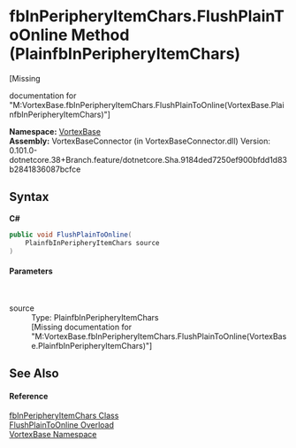 # fbInPeripheryItemChars.FlushPlainToOnline Method (PlainfbInPeripheryItemChars)
 

\[Missing <summary> documentation for "M:VortexBase.fbInPeripheryItemChars.FlushPlainToOnline(VortexBase.PlainfbInPeripheryItemChars)"\]

**Namespace:**&nbsp;<a href="N_VortexBase.md">VortexBase</a><br />**Assembly:**&nbsp;VortexBaseConnector (in VortexBaseConnector.dll) Version: 0.101.0-dotnetcore.38+Branch.feature/dotnetcore.Sha.9184ded7250ef900bfdd1d83b2841836087bcfce

## Syntax

**C#**<br />
``` C#
public void FlushPlainToOnline(
	PlainfbInPeripheryItemChars source
)
```


#### Parameters
&nbsp;<dl><dt>source</dt><dd>Type: PlainfbInPeripheryItemChars<br />\[Missing <param name="source"/> documentation for "M:VortexBase.fbInPeripheryItemChars.FlushPlainToOnline(VortexBase.PlainfbInPeripheryItemChars)"\]</dd></dl>

## See Also


#### Reference
<a href="T_VortexBase_fbInPeripheryItemChars.md">fbInPeripheryItemChars Class</a><br /><a href="Overload_VortexBase_fbInPeripheryItemChars_FlushPlainToOnline.md">FlushPlainToOnline Overload</a><br /><a href="N_VortexBase.md">VortexBase Namespace</a><br />